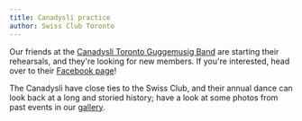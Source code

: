 ```yaml
---
title: Canadysli practice
author: Swiss Club Toronto
---
```


Our friends at the [Canadysli Toronto Guggemusig Band][canadysli] are starting
their rehearsals, and they're looking for new members. If you're interested,
head over to their [Facebook page][fb]!

The Canadysli have close ties to the Swiss Club, and their annual dance can
look back at a long and storied history; have a look at some photos from past
events in our [gallery].

[canadysli]: <http://www.canadysli.com/>
[fb]: <https://www.facebook.com/events/864365888271618>
[gallery]: <{% link _pages/gallery.md %}>

